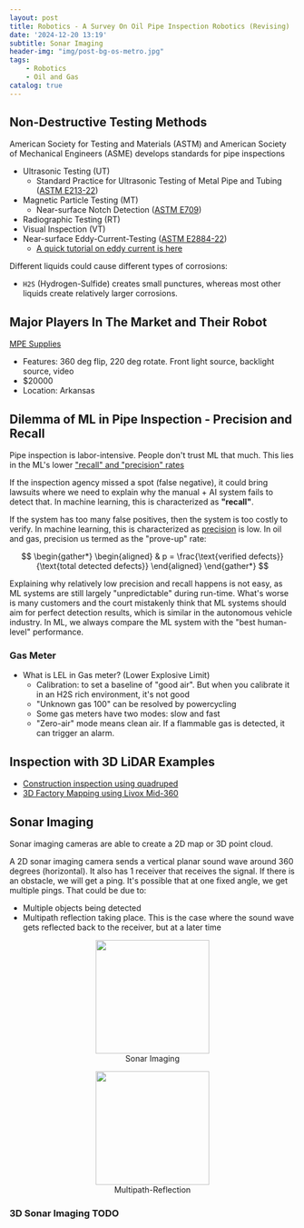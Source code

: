 ```yaml
---
layout: post
title: Robotics - A Survey On Oil Pipe Inspection Robotics (Revising)
date: '2024-12-20 13:19'
subtitle: Sonar Imaging
header-img: "img/post-bg-os-metro.jpg"
tags:
    - Robotics
    - Oil and Gas
catalog: true
---
```


## Non-Destructive Testing Methods

American Society for Testing and Materials (ASTM) and American Society of Mechanical Engineers (ASME) develops standards for pipe inspections

- Ultrasonic Testing (UT)
  - Standard Practice for Ultrasonic Testing of Metal Pipe and Tubing ([ASTM E213-22](https://www.astm.org/e0213-22.html))
- Magnetic Particle Testing (MT)
  - Near-surface Notch Detection ([ASTM E709](https://www.astm.org/e0709-21.html))
- Radiographic Testing (RT)
- Visual Inspection (VT)
- Near-surface Eddy-Current-Testing ([ASTM E2884-22](https://www.astm.org/e2884-22.html))
  - [A quick tutorial on eddy current is here](../2017/2017-06-01-electronics-eddy-current.markdown)

Different liquids could cause different types of corrosions:

- `H2S` (Hydrogen-Sulfide) creates small punctures, whereas most other liquids create relatively larger corrosions.

## Major Players In The Market and Their Robot

[MPE Supplies](https://mpesupplies.com/products/dakotah-power-tools-500ft-robotic-crawler-inspection-system-sewer-crawler?gad_source=1&gclid=Cj0KCQiAr7C6BhDRARIsAOUKifgQB3tfUs9hEb4J3qpJmgopCde9cWLddTOfVa8txg_RJMf-WyWgh08aAoixEALw_wcB)

- Features: 360 deg flip, 220 deg rotate. Front light source, backlight source, video
- $20000
- Location: Arkansas

## Dilemma of ML in Pipe Inspection - Precision and Recall

Pipe inspection is labor-intensive. People don't trust ML that much. This lies in the ML's lower ["recall" and "precision" rates](../2022/2022-02-15-deep-learning-performance-metrics.markdown)

If the inspection agency missed a spot (false negative), it could bring lawsuits where we need to explain why the manual + AI system fails to detect that. In machine learning, this is characterized as **"recall"**.

If the system has too many false positives, then the system is too costly to verify. In machine learning, this is characterized as [precision](../2022/2022-02-15-deep-learning-performance-metrics.markdown) is low. In oil and gas, precision us termed as the "prove-up" rate:

$$
\begin{gather*}
\begin{aligned}
& p = \frac{\text{verified defects}}{\text{total detected defects}}
\end{aligned}
\end{gather*}
$$

Explaining why relatively low precision and recall happens is not easy, as ML systems are still largely "unpredictable" during run-time. What's worse is many customers and the court mistakenly think that ML systems should aim for perfect detection results, which is similar in the autonomous vehicle industry. In ML, we always compare the ML system with the "best human-level" performance.

### Gas Meter

- What is LEL in Gas meter? (Lower Explosive Limit)
  - Calibration: to set a baseline of "good air". But when you calibrate it in an H2S rich environment, it's not good
  - "Unknown gas 100" can be resolved by powercycling
  - Some gas meters have two modes: slow and fast
  - "Zero-air" mode means clean air. If a flammable gas is detected, it can trigger an alarm.

## Inspection with 3D LiDAR Examples

- [Construction inspection using quadruped](https://www.youtube.com/watch?v=Eyl6II_tB3k)
- [3D Factory Mapping using Livox Mid-360](https://www.bilibili.com/video/BV1zb411Z731/?spm_id_from=333.337.search-card.all.click&vd_source=ae0bfd67b026e62fbc37ca190dfd1839)

## Sonar Imaging

Sonar imaging cameras are able to create a 2D map or 3D point cloud.

A 2D sonar imaging camera sends a vertical planar sound wave around 360 degrees (horizontal). It also has 1 receiver that receives the signal. If there is an obstacle, we will get a ping. It's possible that at one fixed angle, we get multiple pings. That could be due to:

- Multiple objects being detected
- Multipath reflection taking place. This is the case where the sound wave gets reflected back to the receiver, but at a later time

<div style="text-align: center;">
<p align="center">
    <figure>
        <img src="https://i.postimg.cc/5yq2NNZC/sonar-imaging.png" height="200" alt=""/>
        <figcaption>Sonar Imaging</figcaption>
    </figure>
</p>
</div>

<div style="text-align: center;">
<p align="center">
    <figure>
        <img src="https://i.postimg.cc/1tR8nFrK/multipath.jpg" height="200" alt=""/>
        <figcaption>Multipath-Reflection</figcaption>
    </figure>
</p>
</div>

### 3D Sonar Imaging TODO
